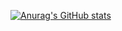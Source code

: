 <!-- [![GitHub Streak](https://github-readme-streak-stats.herokuapp.com?user=GaluhApr&theme=github-dark&hide_border=true)](https://git.io/streak-stats) -->
[![Anurag's GitHub stats](https://github-readme-stats.vercel.app/api?username=GaluhApr)](https://github.com/GaluhApr/github-readme-stats)
